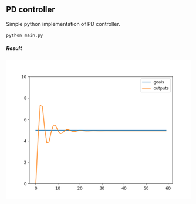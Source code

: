 ## PD controller

Simple python implementation of PD controller.



```shell
python main.py
```



##### Result

![result](https://github.com/HanbumKo/PD-controller/blob/main/imgs/Figure_1.png?raw=true)

